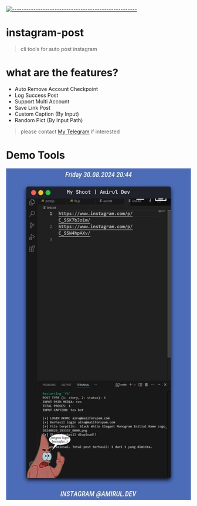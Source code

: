 [![-----------------------------------------------------](https://raw.githubusercontent.com/andreasbm/readme/master/assets/lines/colored.png)](#table-of-contents)
# instagram-post
> cli tools for auto post instagram

# what are the features?
- Auto Remove Account Checkpoint
- Log Success Post
- Support Multi Account
- Save Link Post
- Custom Caption (By Input)
- Random Pict (By Input Path)
> please contact [My Telegram](https://t.me/amiruldev20) if interested

# Demo Tools
<img src="post1.jpg">
